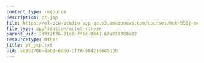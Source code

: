 ```yaml
---
content_type: resource
description: pt.jsp
file: https://ol-ocw-studio-app-qa.s3.amazonaws.com/courses/hst-950j-medical-computing-spring-2003/ac9b2708dab06db01f7090d21d645139_pt_jsp.txt
file_type: application/octet-stream
parent_uid: 2d9f2f76-21e8-ff6d-9341-63a018380a82
resourcetype: Other
title: pt_jsp.txt
uid: ac9b2708-dab0-6db0-1f70-90d21d645139
---
```

